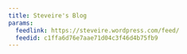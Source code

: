```yaml
---
title: Steveire's Blog
params:
  feedlink: https://steveire.wordpress.com/feed/
  feedid: c1ffa6d76e7aae71d04c3f46d4b75fb9
---
```


